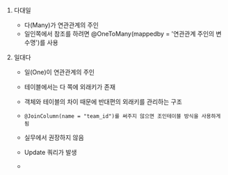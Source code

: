1. 다대일
   - 다(Many)가 연관관계의 주인
   - 일인쪽에서 참조를 하려면 @OneToMany(mappedby = '연관관계 주인의 변수명')를 사용





2. 일대다

   - 일(One)이 연관관계의 주인

   - 테이블에서는 다 쪽에 외래키가 존재

   - 객체와 테이블의 차이 때문에 반대편의 외래키를 관리하는 구조

   - ```
     @JoinColumn(name = "team_id")를 써주지 않으면 조인테이블 방식을 사용하게 됨
     ```

   - 실무에서 권장하지 않음

   - Update 쿼리가 발생

   - ​

